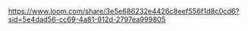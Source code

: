 https://www.loom.com/share/3e5e686232e4426c8eef556f1d8c0cd6?sid=5e4dad56-cc69-4a81-912d-2797ea999805